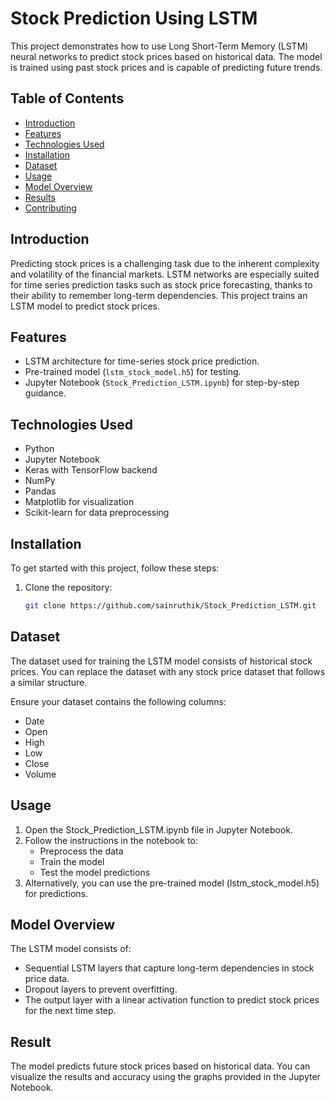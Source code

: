 # Stock Prediction Using LSTM

This project demonstrates how to use Long Short-Term Memory (LSTM) neural networks to predict stock prices based on historical data. The model is trained using past stock prices and is capable of predicting future trends.

## Table of Contents
- [Introduction](#introduction)
- [Features](#features)
- [Technologies Used](#technologies-used)
- [Installation](#installation)
- [Dataset](#dataset)
- [Usage](#usage)
- [Model Overview](#model-overview)
- [Results](#results)
- [Contributing](#contributing)

## Introduction
Predicting stock prices is a challenging task due to the inherent complexity and volatility of the financial markets. LSTM networks are especially suited for time series prediction tasks such as stock price forecasting, thanks to their ability to remember long-term dependencies. This project trains an LSTM model to predict stock prices.

## Features
- LSTM architecture for time-series stock price prediction.
- Pre-trained model (`lstm_stock_model.h5`) for testing.
- Jupyter Notebook (`Stock_Prediction_LSTM.ipynb`) for step-by-step guidance.

## Technologies Used
- Python
- Jupyter Notebook
- Keras with TensorFlow backend
- NumPy
- Pandas
- Matplotlib for visualization
- Scikit-learn for data preprocessing

## Installation

To get started with this project, follow these steps:

1. Clone the repository:
   ```bash
   git clone https://github.com/sainruthik/Stock_Prediction_LSTM.git

## Dataset
The dataset used for training the LSTM model consists of historical stock prices. You can replace the dataset with any stock price dataset that follows a similar structure.

Ensure your dataset contains the following columns:
- Date
- Open
- High
- Low
- Close
- Volume

## Usage
1. Open the Stock_Prediction_LSTM.ipynb file in Jupyter Notebook.
2. Follow the instructions in the notebook to:
    - Preprocess the data
    - Train the model
    - Test the model predictions
3. Alternatively, you can use the pre-trained model (lstm_stock_model.h5) for predictions.

## Model Overview
The LSTM model consists of:
- Sequential LSTM layers that capture long-term dependencies in stock price data.
- Dropout layers to prevent overfitting.
- The output layer with a linear activation function to predict stock prices for the next time step.

## Result
The model predicts future stock prices based on historical data. You can visualize the results and accuracy using the graphs provided in the Jupyter Notebook.
